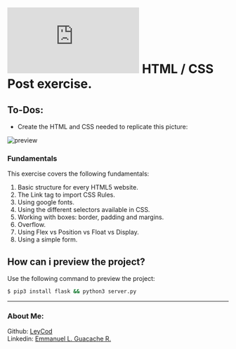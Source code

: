 # [![4Geeks Logo](https://assets.breatheco.de/apis/img/images.php?blob&random&cat=icon&tags=4geeks,16 "4Geeks Logo")](https://assets.breatheco.de/apis/img/images.php?blob&random&cat=icon&tags=4geeks,16 "4Geeks Logo") HTML / CSS Post exercise.

## To-Dos:

- Create the HTML and CSS needed to replicate this picture:

![preview](https://raw.githubusercontent.com/breatheco-de/exercise-instagram-post/master/preview.png)

### Fundamentals
This exercise covers the following fundamentals:
1. Basic structure for every HTML5 website. 
2. The Link tag to import CSS Rules. 
3. Using google fonts. 
3. Using the different selectors available in CSS. 
4. Working with boxes: border, padding and margins. 
5. Overflow. 
6. Using Flex vs Position vs Float vs Display. 
7. Using a simple form.

## How can i preview the project?

Use the following command to preview the project:

```sh
$ pip3 install flask && python3 server.py
```

------------

### About Me:

Github: [LeyCod](http://https://github.com/LeyCod "LeyCod") 
<br>
Linkedin: [Emmanuel L. Guacache R.](http://https://www.linkedin.com/in/emmanuelleyan/ "Emmanuel Leyan Guacache Rodriguez")
